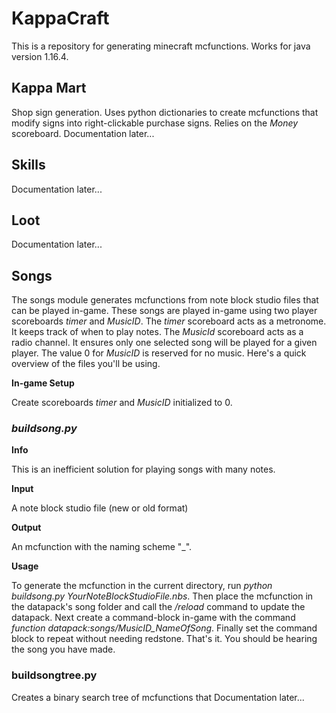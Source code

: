 # KappaCraft
This is a repository for generating minecraft mcfunctions. Works for java version 1.16.4.

## Kappa Mart
Shop sign generation. Uses python dictionaries to create mcfunctions that modify signs into right-clickable purchase signs. Relies on the *Money* scoreboard. 
Documentation later...

## Skills
Documentation later...

## Loot
Documentation later...

## Songs
The songs module generates mcfunctions from note block studio files that can be played in-game. These songs are played in-game using two player scoreboards *timer* and *MusicID*. The *timer* scoreboard acts as a metronome. It keeps track of when to play notes. The *MusicId* scoreboard acts as a radio channel. It ensures only one selected song will be played for a given player. The value 0 for *MusicID* is reserved for no music.
Here's a quick overview of the files you'll be using.

**In-game Setup**

Create scoreboards *timer* and *MusicID* initialized to 0.

### *buildsong.py*

**Info**

This is an inefficient solution for playing songs with many notes.

**Input**

A note block studio file (new or old format) 
  
**Output**

An mcfunction with the naming scheme "<MusicID of song>_<name of note block studio file>". 
  
**Usage**

To generate the mcfunction in the current directory, run *python buildsong.py YourNoteBlockStudioFile.nbs*. Then place the mcfunction in the datapack's song folder and call the */reload* command to update the datapack. Next create a command-block in-game with the command *function datapack:songs/MusicID_NameOfSong*. Finally set the command block to repeat without needing redstone. That's it. You should be hearing the song you have made.


### **buildsongtree.py**
Creates a binary search tree of mcfunctions that 
Documentation later...
